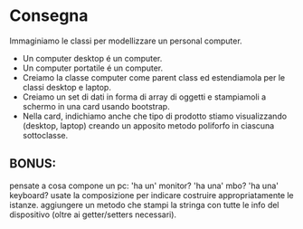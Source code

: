 # Consegna

Immaginiamo le classi per modellizzare un personal computer.

- Un computer desktop é un computer.
- Un computer portatile é un computer.
- Creiamo la classe computer come parent class ed estendiamola per le classi desktop e laptop.
- Creiamo un set di dati in forma di array di oggetti e stampiamoli a schermo in una card usando bootstrap.
- Nella card, indichiamo anche che tipo di prodotto stiamo visualizzando (desktop, laptop) creando un apposito metodo poliforfo in ciascuna sottoclasse.

## BONUS:

pensate a cosa compone un pc: 'ha un' monitor? 'ha una' mbo? 'ha una' keyboard? usate la composizione per indicare costruire appropriatamente le istanze.
aggiungere un metodo che stampi la stringa con tutte le info del dispositivo (oltre ai getter/setters necessari).
